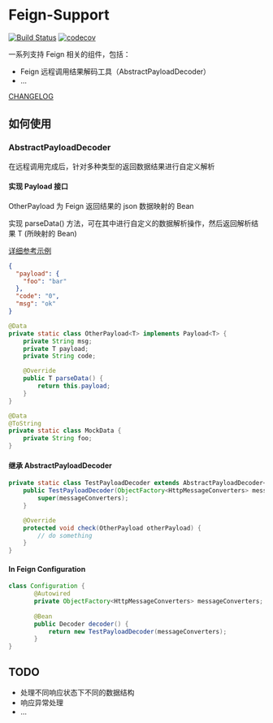 # Feign-Support

[![Build Status](https://travis-ci.com/jingwux/feign-support.svg?branch=master)](https://travis-ci.com/jingwux/feign-support)
[![codecov](https://codecov.io/gh/jingwux/feign-support/branch/master/graph/badge.svg?token=83I3RFWUTU)](https://codecov.io/gh/jingwux/feign-support)

一系列支持 Feign 相关的组件，包括：

- Feign 远程调用结果解码工具（AbstractPayloadDecoder）
- ...

[CHANGELOG](./CHANGELOG.md)

## 如何使用

### AbstractPayloadDecoder

在远程调用完成后，针对多种类型的返回数据结果进行自定义解析

#### 实现 Payload<T> 接口

 OtherPayload 为 Feign 返回结果的 json 数据映射的 Bean
 
 实现 parseData() 方法，可在其中进行自定义的数据解析操作，然后返回解析结果 T (所映射的 Bean)
 
 [详细参考示例](https://github.com/jingwux/feign-support/blob/master/src/test/java/com/jingwu/support/feign/AbstractPayloadDecoderTest.java)

```json
{
  "payload": {
    "foo": "bar"
  },
  "code": "0",
  "msg": "ok"
}
```

```java
@Data
private static class OtherPayload<T> implements Payload<T> {
    private String msg;
    private T payload;
    private String code;

    @Override
    public T parseData() {
        return this.payload;
    }
}

@Data
@ToString
private static class MockData {
    private String foo;
}
```

#### 继承 AbstractPayloadDecoder<T>

```java
private static class TestPayloadDecoder extends AbstractPayloadDecoder<OtherPayload> {
    public TestPayloadDecoder(ObjectFactory<HttpMessageConverters> messageConverters) {
        super(messageConverters);
    }

    @Override
    protected void check(OtherPayload otherPayload) {
        // do something
    }
}
```

#### In Feign Configuration

```java
class Configuration {
       @Autowired
       private ObjectFactory<HttpMessageConverters> messageConverters;
      
       @Bean
       public Decoder decoder() {
           return new TestPayloadDecoder(messageConverters);
       }
}
```


## TODO
- 处理不同响应状态下不同的数据结构
- 响应异常处理
- ...